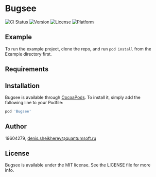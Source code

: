 # Bugsee

[![CI Status](https://img.shields.io/travis/19604279/Bugsee.svg?style=flat)](https://travis-ci.org/19604279/Bugsee)
[![Version](https://img.shields.io/cocoapods/v/Bugsee.svg?style=flat)](https://cocoapods.org/pods/Bugsee)
[![License](https://img.shields.io/cocoapods/l/Bugsee.svg?style=flat)](https://cocoapods.org/pods/Bugsee)
[![Platform](https://img.shields.io/cocoapods/p/Bugsee.svg?style=flat)](https://cocoapods.org/pods/Bugsee)

## Example

To run the example project, clone the repo, and run `pod install` from the Example directory first.

## Requirements

## Installation

Bugsee is available through [CocoaPods](https://cocoapods.org). To install
it, simply add the following line to your Podfile:

```ruby
pod 'Bugsee'
```

## Author

19604279, denis.sheikherev@quantumsoft.ru

## License

Bugsee is available under the MIT license. See the LICENSE file for more info.

